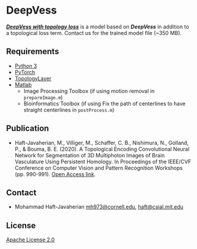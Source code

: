# DeepVess
[***DeepVess with topology loss***](http://openaccess.thecvf.com/content_CVPRW_2020/html/w57/Haft-Javaherian_A_Topological_Encoding_Convolutional_Neural_Network_for_Segmentation_of_3D_CVPRW_2020_paper.html) is a model based on ***DeepVess*** in addition to a topological loss term. Contact us for the trained model file (~350 MB).  

## Requirements
* [Python 3](https://www.python.org) 
* [PyTorch](https://pytorch.org/) 
* [TopologyLayer](https://github.com/bruel-gabrielsson/TopologyLayer)
* [Matlab](https://www.mathworks.com) 
    * Image Processing Toolbox (if using motion removal in `prepareImage.m`)
    * Bioinformatics Toolbox (if using Fix the path of centerlines to have straight centerlines in `postProcess.m`)

## Publication
* Haft-Javaherian, M., Villiger, M., Schaffer, C. B., Nishimura, N., Golland, P., & Bouma, B. E. (2020). A Topological Encoding Convolutional Neural Network for Segmentation of 3D Multiphoton Images of Brain Vasculature Using Persistent Homology. In Proceedings of the IEEE/CVF Conference on Computer Vision and Pattern Recognition Workshops (pp. 990-991). [Open Access link](http://openaccess.thecvf.com/content_CVPRW_2020/html/w57/Haft-Javaherian_A_Topological_Encoding_Convolutional_Neural_Network_for_Segmentation_of_3D_CVPRW_2020_paper.html).
## Contact
* Mohammad Haft-Javaherian <mh973@cornell.edu>, <haft@csial.mit.edu>

## License
[Apache License 2.0](../LICENSE)
